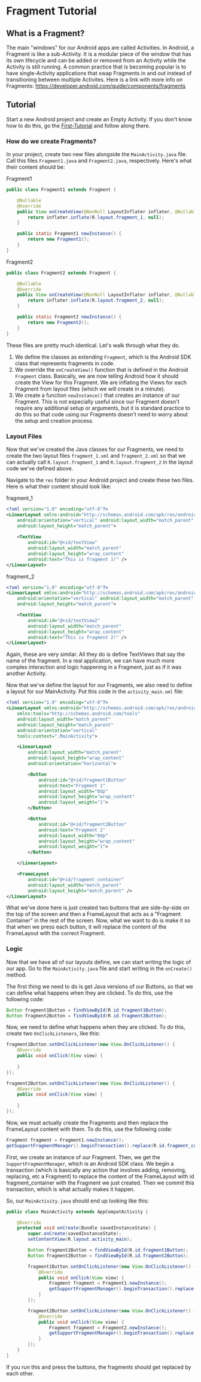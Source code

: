 # Fragment Tutorial

## What is a Fragment?
The main "windows" for our Android apps are called Activities. In Android, a Fragment is like a sub-Activity. It is a modular piece of the window that has its own lifecycle and can be added or removed from an Activity while the Activity is still running. A common practice that is becoming popular is to have single-Activity applications that swap Fragments in and out instead of transitioning between multiple Activites. Here is a link with more info on Fragments: https://developer.android.com/guide/components/fragments

## Tutorial
Start a new Android project and create an Empty Activity. If you don't know how to do this, go the [First-Tutorial](https://github.com/SiGMobileUIUC/FirstTutorial) and follow along there.

### How do we create Fragments?
In your project, create two new files alongside the `MainActivity.java` file. Call this files `Fragment1.java` and `Fragment2.java`, respectively. Here's what their content should be:

Fragment1
```Java
public class Fragment1 extends Fragment {

    @Nullable
    @Override
    public View onCreateView(@NonNull LayoutInflater inflater, @Nullable ViewGroup container, @Nullable Bundle savedInstanceState) {
        return inflater.inflate(R.layout.fragment_1, null);
    }

    public static Fragment1 newInstance() {
        return new Fragment1();
    }
}
```

Fragment2
```Java
public class Fragment2 extends Fragment {

    @Nullable
    @Override
    public View onCreateView(@NonNull LayoutInflater inflater, @Nullable ViewGroup container, @Nullable Bundle savedInstanceState) {
        return inflater.inflate(R.layout.fragment_2, null);
    }

    public static Fragment2 newInstance() {
        return new Fragment2();
    }
}
```

These files are pretty much identical. Let's walk through what they do.

1. We define the classes as extending `Fragment`, which is the Android SDK class that represents fragments in code.
2. We override the `onCreateView()` function that is defined in the Android `Fragment` class. Basically, we are now telling Android how it should create the View for this Fragment. We are inflating the Views for each Fragment from layout files (which we will create in a minute).
3. We create a function `newInstance()` that creates an instance of our Fragment. This is not especially useful since our Fragment doesn't require any additional setup or arguments, but it is standard practice to do this so that code using our Fragments doesn't need to worry about the setup and creation process.

### Layout Files
Now that we've created the Java classes for our Fragments, we need to create the two layout files `fragment_1.xml` and `fragment_2.xml` so that we can actually call `R.layout.fragment_1` and `R.layout.fragment_2` in the layout code we've defined above.

Navigate to the `res` folder in your Android project and create these two files. Here is what their content should look like:

fragment_1
```XML
<?xml version="1.0" encoding="utf-8"?>
<LinearLayout xmlns:android="http://schemas.android.com/apk/res/android"
    android:orientation="vertical" android:layout_width="match_parent"
    android:layout_height="match_parent">
    
    <TextView
        android:id="@+id/textView"
        android:layout_width="match_parent"
        android:layout_height="wrap_content"
        android:text="This is fragment 1!" />
</LinearLayout>
```

fragment_2
```XML
<?xml version="1.0" encoding="utf-8"?>
<LinearLayout xmlns:android="http://schemas.android.com/apk/res/android"
    android:orientation="vertical" android:layout_width="match_parent"
    android:layout_height="match_parent">

    <TextView
        android:id="@+id/textView2"
        android:layout_width="match_parent"
        android:layout_height="wrap_content"
        android:text="This is fragment 2!" />
</LinearLayout>
```
Again, these are very similar. All they do is define TextViews that say the name of the fragment. In a real application, we can have much more complex interaction and logic happening in a Fragment, just as if it was another Activity.

Now that we've define the layout for our Fragments, we also need to define a layout for our MainActivity. Put this code in the `activity_main.xml` file:

```XML
<?xml version="1.0" encoding="utf-8"?>
<LinearLayout xmlns:android="http://schemas.android.com/apk/res/android"
    xmlns:tools="http://schemas.android.com/tools"
    android:layout_width="match_parent"
    android:layout_height="match_parent"
    android:orientation="vertical"
    tools:context=".MainActivity">

    <LinearLayout
        android:layout_width="match_parent"
        android:layout_height="wrap_content"
        android:orientation="horizontal">

        <Button
            android:id="@+id/fragment1Button"
            android:text="Fragment 1"
            android:layout_width="0dp"
            android:layout_height="wrap_content"
            android:layout_weight="1">
        </Button>

        <Button
            android:id="@+id/fragment2Button"
            android:text="Fragment 2"
            android:layout_width="0dp"
            android:layout_height="wrap_content"
            android:layout_weight="1">
        </Button>

    </LinearLayout>

    <FrameLayout
        android:id="@+id/fragment_container"
        android:layout_width="match_parent"
        android:layout_height="match_parent" />
</LinearLayout>
```

What we've done here is just created two buttons that are side-by-side on the top of the screen and then a FrameLayout that acts as a "Fragment Container" in the rest of the screen. Now, what we want to do is make it so that when we press each button, it will replace the content of the FrameLayout with the correct Fragment.

### Logic
Now that we have all of our layouts define, we can start writing the logic of our app. Go to the `MainActivity.java` file and start writing in the `onCreate()` method.

The first thing we need to do is get Java versions of our Buttons, so that we can define what happens when they are clicked. To do this, use the following code:

```Java
Button fragment1Button = findViewById(R.id.fragment1Button);
Button fragment2Button = findViewById(R.id.fragment2Button);
```

Now, we need to define what happens when they are clicked. To do this, create two `OnClickListeners`, like this:

```Java
fragment1Button.setOnClickListener(new View.OnClickListener() {
    @Override
    public void onClick(View view) {
       
    }
});

fragment2Button.setOnClickListener(new View.OnClickListener() {
    @Override
    public void onClick(View view) {
        
    }
});
```

Now, we must actually create the Fragments and then replace the FrameLayout content with them. To do this, use the following code:

```Java
Fragment fragment = Fragment1.newInstance();
getSupportFragmentManager().beginTransaction().replace(R.id.fragment_container, fragment).commit();
```

First, we create an instance of our Fragment. Then, we get the `SupportFragmentManager`, which is an Android SDK class. We begin a transaction (which is basically any action that involves adding, removing, replacing, etc a Fragment) to replace the content of the FrameLayout with id fragment_container with the Fragment we just created. Then we commit this transaction, which is what actually makes it happen.

So, our `MainActivity.java` should end up looking like this:

```Java
public class MainActivity extends AppCompatActivity {

    @Override
    protected void onCreate(Bundle savedInstanceState) {
        super.onCreate(savedInstanceState);
        setContentView(R.layout.activity_main);

        Button fragment1Button = findViewById(R.id.fragment1Button);
        Button fragment2Button = findViewById(R.id.fragment2Button);

        fragment1Button.setOnClickListener(new View.OnClickListener() {
            @Override
            public void onClick(View view) {
                Fragment fragment = Fragment1.newInstance();
                getSupportFragmentManager().beginTransaction().replace(R.id.fragment_container, fragment).commit();
            }
        });

        fragment2Button.setOnClickListener(new View.OnClickListener() {
            @Override
            public void onClick(View view) {
                Fragment fragment = Fragment2.newInstance();
                getSupportFragmentManager().beginTransaction().replace(R.id.fragment_container, fragment).commit();
            }
        });
    }
}
```

If you run this and press the buttons, the fragments should get replaced by each other.